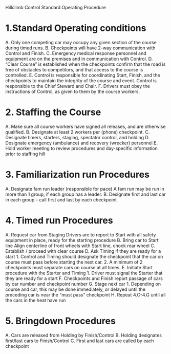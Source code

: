 Hillclimb Control Standard Operating Procedure

# 1.Standard Operating conditions

A. Only one competing car may occupy any given section of the course during timed runs.
B. Checkpoints will have 2-way communication with Control and Finish.
C. Emergency medical response personnel and equipment are on the premises and in communication with Control.
D. “Clear Course” is established when the checkpoints confirm that the road is free of obstacles to competitors, and that access to the course is controlled.
E. Control is responsible for coordinating Start, Finish, and the checkpoints to maintain the integrity of the course and event. Control is responsible to the Chief Steward and Chair.
F. Drivers must obey the instructions of Control, as given to them by the course workers.

# 2. Staffing the Course

A. Make sure all course workers have signed all releases, and are otherwise qualified.
B. Designate at least 2 workers per (phone) checkpoint.
C. Designate timers, starters, staging, spectator control, and holding
D. Designate emergency (ambulance) and recovery (wrecker) personnel
E. Hold worker meeting to review procedures and day-specific information prior to staffing hill

# 3. Familiarization run Procedures

A. Designate fam run leader (responsible for pace) 
	A fam run may be run in more than 1 group, if each group has a leader.
B. Designate first and last car in each group – call first and last by each checkpoint

# 4. Timed run Procedures

A. Request car from Staging
	Drivers are to report to Start with all safety equipment in place, ready for the starting procedure
B. Bring car to Start line Align centerline of front wheels with Start line, chock rear wheel
C. Establish / proceed with clear course
D. Ask Timing if they are ready for a start
	1. Control and Timing should designate the checkpoint that the car on course must pass before starting the next car.
	2. A minimum of 2 checkpoints must separate cars on course at all times.
E. Initiate Start procedure with the Starter and Timing
	1. Driver must signal the Starter that they are ready for a start
F. Checkpoints and Finish report passage of cars by car number and checkpoint number
G. Stage next car
	1. Depending on course and car, this may be done immediately, or delayed until the preceding car is near the “must pass” checkpoint
H. Repeat 4.C-4.G until all the cars in the heat have run

# 5. Bringdown Procedures

A. Cars are released from Holding by Finish/Control
B. Holding designates first/last cars to Finish/Control
C. First and last cars are called by each checkpoint


